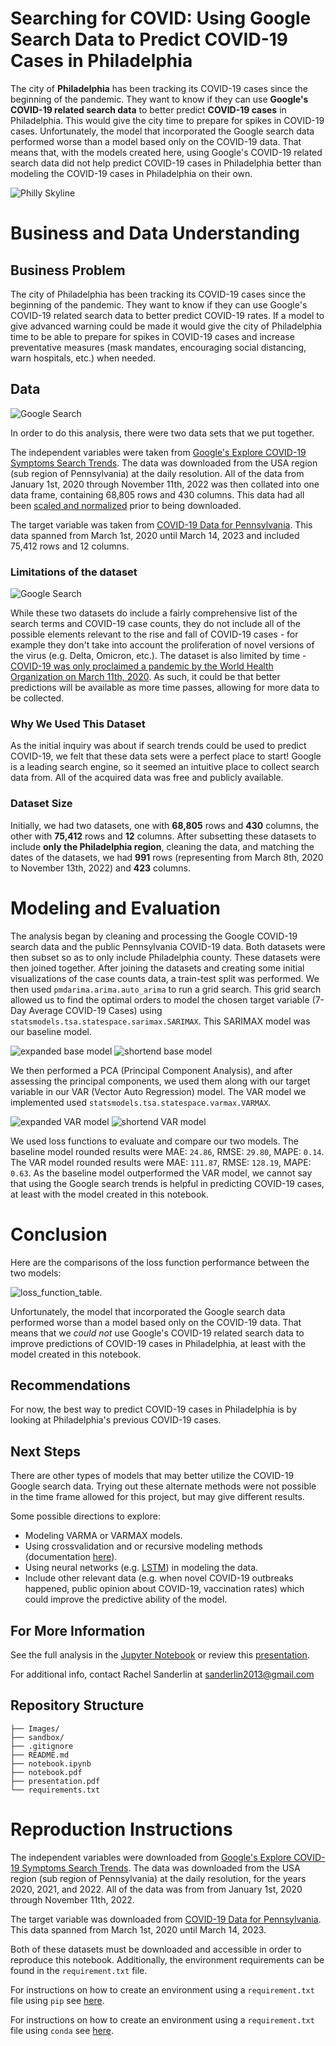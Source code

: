 # Searching for COVID: Using Google Search Data to Predict COVID-19 Cases in Philadelphia

The city of **Philadelphia** has been tracking its COVID-19 cases since the beginning of the pandemic. They want to know if they can use **Google's COVID-19 related search data** to better predict **COVID-19 cases** in Philadelphia. This would give the city time to prepare for spikes in COVID-19 cases.  Unfortunately, the model that incorporated the Google search data performed worse than a model based only on the COVID-19 data. That means that, with the models created here, using Google's COVID-19 related search data did not help predict COVID-19 cases in Philadelphia better than modeling the COVID-19 cases in Philadelphia on their own. 

 ![Philly Skyline](Images/Philadelphia_from_the_Delaware_River.png)

# Business and Data Understanding

## Business Problem

The city of Philadelphia has been tracking its COVID-19 cases since the beginning of the pandemic. They want to know if they can use Google's COVID-19 related search data to better predict COVID-19 rates. If a model to give advanced warning could be made it would give the city of Philadelphia time to be able to prepare for spikes in COVID-19 cases and increase preventative measures (mask mandates, encouraging social distancing, warn hospitals, etc.) when needed.

## Data

 ![Google Search](Images/google_covid.png)


In order to do this analysis, there were two data sets that we put together. 

The independent variables were taken from [Google's Explore COVID-19 Symptoms Search Trends](https://pair-code.github.io/covid19_symptom_dataset/?country=IE). The data was downloaded from the USA region (sub region of Pennsylvania) at the daily resolution. All of the data from January 1st, 2020 through November 11th, 2022 was then collated into one data frame, containing 68,805 rows and 430 columns. This data had all been [scaled and normalized](https://storage.googleapis.com/gcp-public-data-symptom-search/COVID-19%20Search%20Trends%20symptoms%20dataset%20documentation%20.pdf) prior to being downloaded. 

The target variable was taken from [COVID-19 Data for Pennsylvania](https://www.health.pa.gov/topics/disease/coronavirus/pages/Cases.aspx). This data spanned from March 1st, 2020 until March 14, 2023 and included 75,412 rows and 12 columns. 

### Limitations of the dataset

 ![Google Search](Images/covid.jpg)

While these two datasets do include a fairly comprehensive list of the search terms and COVID-19 case counts, they do not include all of the possible elements relevant to the rise and fall of COVID-19 cases - for example they don't take into account the proliferation of novel versions of the virus (e.g. Delta, Omicron, etc.). The dataset is also limited by time - [COVID-19 was only proclaimed a pandemic by the World Health Organization on March 11th, 2020](https://www.yalemedicine.org/news/covid-timeline). As such, it could be that better predictions will be available as more time passes, allowing for more data to be collected. 

### Why We Used This Dataset

As the initial inquiry was about if search trends could be used to predict COVID-19, we felt that these data sets were a perfect place to start! Google is a leading search engine, so it seemed an intuitive place to collect search data from. All of the acquired data was free and publicly available. 

### Dataset Size

Initially, we had two datasets, one with **68,805** rows and **430** columns, the other with **75,412** rows and **12** columns. After subsetting these datasets to include **only the Philadelphia region**, cleaning the data, and matching the dates of the datasets, we had **991** rows (representing from March 8th, 2020 to November 13th, 2022) and **423** columns.

# Modeling and Evaluation 

The analysis began by cleaning and processing the Google COVID-19 search data and the public Pennsylvania COVID-19 data. Both datasets were then subset so as to only include Philadelphia county. These datasets were then joined together. After joining the datasets and creating some initial visualizations of the case counts data, a train-test split was performed. We then used `pmdarima.arima.auto_arima` to run a grid search. This grid search allowed us to find the optimal orders to model the chosen target variable (7-Day Average COVID-19 Cases) using `statsmodels.tsa.statespace.sarimax.SARIMAX`. This SARIMAX model was our baseline model. 

 ![expanded base model](Images/expanded_base_model.png)
 ![shortend base model](Images/shortend_base_model.png)

We then performed a PCA (Principal Component Analysis), and after assessing the principal components, we used them along with our target variable in our VAR (Vector Auto Regression) model. The VAR model we implemented used `statsmodels.tsa.statespace.varmax.VARMAX`. 

 ![expanded VAR model](Images/expanded_var_model.png)
 ![shortend VAR model](Images/shortend_var_model.png)

We used loss functions to evaluate and compare our two models. The baseline model rounded results were MAE: `24.86`, RMSE: `29.80`, MAPE: `0.14`. The VAR model rounded results were MAE: `111.87`, RMSE: `128.19`, MAPE: `0.63`. As the baseline model outperformed the VAR model, we cannot say that using the Google search trends is helpful in predicting COVID-19 cases, at least with the model created in this notebook. 

# Conclusion

Here are the comparisons of the loss function performance between the two models:
 
 ![loss_function_table.](Images/loss_function_table.png)

Unfortunately, the model that incorporated the Google search data performed worse than a model based only on the COVID-19 data. That means that we *could not* use Google's COVID-19 related search data to improve predictions of COVID-19 cases in Philadelphia, at least with the model created in this notebook.

## Recommendations

For now, the best way to predict COVID-19 cases in Philadelphia is by looking at Philadelphia's previous COVID-19 cases.

## Next Steps

There are other types of models that may better utilize the COVID-19 Google search data. Trying out these alternate methods were not possible in the time frame allowed for this project, but may give different results. 

Some possible directions to explore: 
- Modeling VARMA or VARMAX models.
- Using crossvalidation and or recursive modeling methods (documentation [here](https://www.statsmodels.org/dev/examples/notebooks/generated/statespace_forecasting.html#Cross-validation)).
- Using neural networks (e.g. [LSTM](https://towardsdatascience.com/multivariate-time-series-forecasting-with-deep-learning-3e7b3e2d2bcf)) in modeling the data. 
- Include other relevant data (e.g. when novel COVID-19 outbreaks happened, public opinion about COVID-19, vaccination rates) which could improve the predictive ability of the model.  
     
## For More Information
See the full analysis in the [Jupyter Notebook](https://github.com/sanderlin2013/Predicting-COVID-19-in-Philly/blob/main/notebook.ipynb) or review this [presentation](https://github.com/sanderlin2013/Zillow-Timeseries-Project/blob/main/presentation.pdf).

For additional info, contact Rachel Sanderlin at [sanderlin2013@gmail.com](mailto:sanderlin2013@gmail.com)

## Repository Structure

```
├── Images/
├── sandbox/
├── .gitignore
├── README.md
├── notebook.ipynb
├── notebook.pdf
├── presentation.pdf
└── requirements.txt
```
# Reproduction Instructions 

The independent variables were downloaded from [Google's Explore COVID-19 Symptoms Search Trends](https://pair-code.github.io/covid19_symptom_dataset/?country=IE). The data was downloaded from the USA region (sub region of Pennsylvania) at the daily resolution, for the years 2020, 2021, and 2022. All of the data was from from January 1st, 2020 through November 11th, 2022. 

The target variable was downloaded from [COVID-19 Data for Pennsylvania](https://www.health.pa.gov/topics/disease/coronavirus/pages/Cases.aspx). This data spanned from March 1st, 2020 until March 14, 2023.

Both of these datasets must be downloaded and accessible in order to reproduce this notebook. Additionally, the environment requirements can be found in the `requirement.txt` file. 

For instructions on how to create an environment using a `requirement.txt` file using `pip` see [here](https://www.geeksforgeeks.org/how-to-install-python-packages-with-requirements-txt/).  

For instructions on how to create an environment using a `requirement.txt` file using `conda` see [here](https://www.activestate.com/resources/quick-reads/how-to-manage-python-dependencies-with-conda/). 
